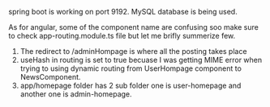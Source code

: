 spring boot is working on port 9192.
MySQL database is being used.

As for angular, some of the component name are confusing soo make sure to check app-routing.module.ts file but let me brifly summerize few.

1. The redirect to /adminHompage is where all the posting takes place
2. useHash in routing is  set to true becuase I was getting MIME error when trying to using dynamic routing from UserHompage component to NewsComponent.
3. app/homepage folder has 2 sub folder one is user-homepage and another one is admin-homepage.
